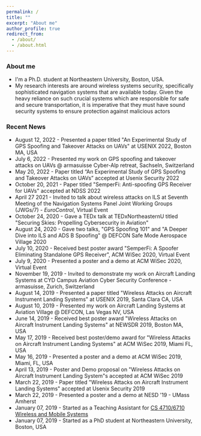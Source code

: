 ```yaml
---
permalink: /
title: ""
excerpt: "About me"
author_profile: true
redirect_from: 
  - /about/
  - /about.html
---
```


### About me

* I'm a Ph.D. student at Northeastern University, Boston, USA.
* My research interests are around wireless systems security, specifically sophisticated navigation systems that are available today. Given the heavy reliance on such crucial systems which are responsible for safe and secure transportation, it is imperative that they must have sound security systems to ensure protection against malicious actors

### Recent News
* August 12, 2022 - Presented a paper titled "An Experimental Study of GPS Spoofing and Takeover Attacks on UAVs" at USENIX 2022, Boston MA, USA
* July 6, 2022 - Presented my work on GPS spoofing and takeover attacks on UAVs @ armasuisse Cyber-Alp retreat, Sachseln, Switzerland 
* May 20, 2022 - Paper titled “An Experimental Study of GPS Spoofing and Takeover Attacks on UAVs” accepted at Usenix Security 2022
* October 20, 2021 - Paper titled "SemperFi: Anti-spoofing GPS Receiver for UAVs" accepted at NDSS 2022
* April 27 2021 - Invited to talk about wireless attacks on ILS at Seventh  Meeting  of  the Navigation Systems Panel Joint Working Groups (JWGs/7) - *EuroControl*, Virtual Event
* October 24, 2020 - Gave a TEDx talk at TEDxNortheasternU titled "Securing Skies: Propelling Cybersecurity in Aviation"
* August 24, 2020 - Gave two talks, "GPS Spoofing 101" and "A Deeper Dive into ILS and ADS B Spoofing" @ DEFCON Safe Mode Aerospace Village 2020
* July 10, 2020 - Received best poster award "SemperFi: A Spoofer Eliminating Standalone GPS Receiver", ACM WiSec 2020, Virtual Event
* July 9, 2020 - Presented a poster and a demo at ACM WiSec 2020, Virtual Event
* November 19, 2019 - Invited to demonstrate my work on Aircraft Landing Systems at CYD Campus Aviation Cyber Security Conference - armasuisse, Zurich, Switzerland
* August 14, 2019 - Presented a paper titled "Wireless Attacks on Aircraft Instrument Landing Systems" at USENIX 2019, Santa Clara CA, USA
* August 10, 2019 - Presented my work on Aircraft Landing Systems at Aviation Village @ DEFCON, Las Vegas NV, USA
* June 14, 2019 - Received best poster award "Wireless Attacks on Aircraft Instrument Landing Systems" at NEWSDR 2019, Boston MA, USA
* May 17, 2019 - Received best poster/demo award for "Wireless Attacks on Aircraft Instrument Landing Systems" at ACM WiSec 2019, Miami FL, USA
* May 16, 2019 - Presented a poster and a demo at ACM WiSec 2019, Miami, FL, USA
* April 13, 2019 - Poster and Demo proposal on "Wireless Attacks on Aircraft Instrument Landing System"s accepted at ACM WiSec 2019 
* March 22, 2019 - Paper titled "Wireless Attacks on Aircraft Instrument Landing Systems" accepted at Usenix Security 2019
* March 22, 2019 - Presented a poster and a demo at NESD '19 - UMass Amherst
* January 07, 2019 - Started as a Teaching Assistant for <a href="https://aanjhan.com/teaching/courses/spring19/index.html"> CS 4710/6710 Wireless and Mobile Systems </a>
* January 07, 2019 - Started as a PhD student at Northeastern University, Boston, USA


<!-- This is the front page of a website that is powered by the [academicpages template](https://github.com/academicpages/academicpages.github.io) and hosted on GitHub pages. [GitHub pages](https://pages.github.com) is a free service in which websites are built and hosted from code and data stored in a GitHub repository, automatically updating when a new commit is made to the respository. This template was forked from the [Minimal Mistakes Jekyll Theme](https://mmistakes.github.io/minimal-mistakes/) created by Michael Rose, and then extended to support the kinds of content that academics have: publications, talks, teaching, a portfolio, blog posts, and a dynamically-generated CV. You can fork [this repository](https://github.com/academicpages/academicpages.github.io) right now, modify the configuration and markdown files, add your own PDFs and other content, and have your own site for free, with no ads! An older version of this template powers my own personal website at [stuartgeiger.com](http://stuartgeiger.com), which uses [this Github repository](https://github.com/staeiou/staeiou.github.io).

A data-driven personal website
======
Like many other Jekyll-based GitHub Pages templates, academicpages makes you separate the website's content from its form. The content & metadata of your website are in structured markdown files, while various other files constitute the theme, specifying how to transform that content & metadata into HTML pages. You keep these various markdown (.md), YAML (.yml), HTML, and CSS files in a public GitHub repository. Each time you commit and push an update to the repository, the [GitHub pages](https://pages.github.com/) service creates static HTML pages based on these files, which are hosted on GitHub's servers free of charge.

Many of the features of dynamic content management systems (like Wordpress) can be achieved in this fashion, using a fraction of the computational resources and with far less vulnerability to hacking and DDoSing. You can also modify the theme to your heart's content without touching the content of your site. If you get to a point where you've broken something in Jekyll/HTML/CSS beyond repair, your markdown files describing your talks, publications, etc. are safe. You can rollback the changes or even delete the repository and start over -- just be sure to save the markdown files! Finally, you can also write scripts that process the structured data on the site, such as [this one](https://github.com/academicpages/academicpages.github.io/blob/master/talkmap.ipynb) that analyzes metadata in pages about talks to display [a map of every location you've given a talk](https://academicpages.github.io/talkmap.html).

Getting started
======
1. Register a GitHub account if you don't have one and confirm your e-mail (required!)
1. Fork [this repository](https://github.com/academicpages/academicpages.github.io) by clicking the "fork" button in the top right. 
1. Go to the repository's settings (rightmost item in the tabs that start with "Code", should be below "Unwatch"). Rename the repository "[your GitHub username].github.io", which will also be your website's URL.
1. Set site-wide configuration and create content & metadata (see below -- also see [this set of diffs](http://archive.is/3TPas) showing what files were changed to set up [an example site](https://getorg-testacct.github.io) for a user with the username "getorg-testacct")
1. Upload any files (like PDFs, .zip files, etc.) to the files/ directory. They will appear at https://[your GitHub username].github.io/files/example.pdf.  
1. Check status by going to the repository settings, in the "GitHub pages" section

Site-wide configuration
------
The main configuration file for the site is in the base directory in [_config.yml](https://github.com/academicpages/academicpages.github.io/blob/master/_config.yml), which defines the content in the sidebars and other site-wide features. You will need to replace the default variables with ones about yourself and your site's github repository. The configuration file for the top menu is in [_data/navigation.yml](https://github.com/academicpages/academicpages.github.io/blob/master/_data/navigation.yml). For example, if you don't have a portfolio or blog posts, you can remove those items from that navigation.yml file to remove them from the header. 

Create content & metadata
------
For site content, there is one markdown file for each type of content, which are stored in directories like _publications, _talks, _posts, _teaching, or _pages. For example, each talk is a markdown file in the [_talks directory](https://github.com/academicpages/academicpages.github.io/tree/master/_talks). At the top of each markdown file is structured data in YAML about the talk, which the theme will parse to do lots of cool stuff. The same structured data about a talk is used to generate the list of talks on the [Talks page](https://academicpages.github.io/talks), each [individual page](https://academicpages.github.io/talks/2012-03-01-talk-1) for specific talks, the talks section for the [CV page](https://academicpages.github.io/cv), and the [map of places you've given a talk](https://academicpages.github.io/talkmap.html) (if you run this [python file](https://github.com/academicpages/academicpages.github.io/blob/master/talkmap.py) or [Jupyter notebook](https://github.com/academicpages/academicpages.github.io/blob/master/talkmap.ipynb), which creates the HTML for the map based on the contents of the _talks directory).

**Markdown generator**

I have also created [a set of Jupyter notebooks](https://github.com/academicpages/academicpages.github.io/tree/master/markdown_generator
) that converts a CSV containing structured data about talks or presentations into individual markdown files that will be properly formatted for the academicpages template. The sample CSVs in that directory are the ones I used to create my own personal website at stuartgeiger.com. My usual workflow is that I keep a spreadsheet of my publications and talks, then run the code in these notebooks to generate the markdown files, then commit and push them to the GitHub repository.

How to edit your site's GitHub repository
------
Many people use a git client to create files on their local computer and then push them to GitHub's servers. If you are not familiar with git, you can directly edit these configuration and markdown files directly in the github.com interface. Navigate to a file (like [this one](https://github.com/academicpages/academicpages.github.io/blob/master/_talks/2012-03-01-talk-1.md) and click the pencil icon in the top right of the content preview (to the right of the "Raw | Blame | History" buttons). You can delete a file by clicking the trashcan icon to the right of the pencil icon. You can also create new files or upload files by navigating to a directory and clicking the "Create new file" or "Upload files" buttons. 

Example: editing a markdown file for a talk
![Editing a markdown file for a talk](/images/editing-talk.png)

For more info
------
More info about configuring academicpages can be found in [the guide](https://academicpages.github.io/markdown/). The [guides for the Minimal Mistakes theme](https://mmistakes.github.io/minimal-mistakes/docs/configuration/) (which this theme was forked from) might also be helpful. -->
